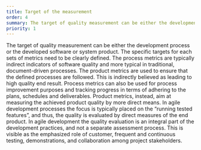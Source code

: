 ```yaml
---
title: Target of the measurement
order: 4
summary: The target of quality measurement can be either the development process or the developed software or system product
priority: 1
---
```

The target of quality measurement can be either the development process or the developed software or system product. The specific targets for each sets of metrics need to be clearly defined. The process metrics are typically indirect indicators of software quality and more typical in traditional, document-driven processes. The product metrics are used to ensure that the defined processes are followed. This is indirectly believed as leading to high quality end result. Process metrics can also be used for process improvement purposes and tracking progress in terms of adhering to the plans, schedules and deliverables.
Product metrics, instead, aim at measuring the achieved product quality by more direct means. In agile development processes the focus is typically placed on the “running tested features”, and thus, the quality is evaluated by direct measures of the end product. In agile development the quality evaluation is an integral part of the development practices, and not a separate assessment process. This is visible as the emphasized role of customer, frequent and continuous testing, demonstrations, and collaboration among project stakeholders. 